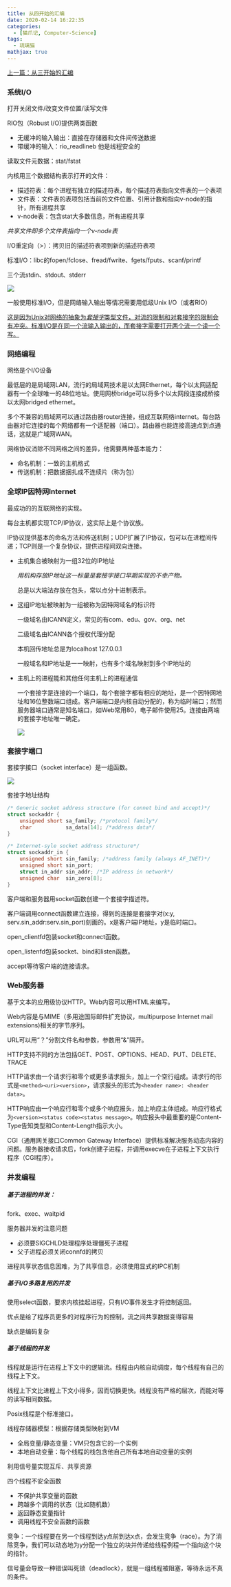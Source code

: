 ```yaml
---
title: 从四开始的汇编
date: 2020-02-14 16:22:35
categories:
  - [猫爪记, Computer-Science]
tags:
  - 琉璃猫
mathjax: true
---
```


[上一篇：从三开始的汇编](/2020/02/08/csapp7/)

### 系统I/O

打开关闭文件/改变文件位置/读写文件

RIO包（Robust I/O)提供两类函数

+ 无缓冲的输入输出：直接在存储器和文件间传送数据
+ 带缓冲的输入：rio_readlineb 他是线程安全的

读取文件元数据：stat/fstat

内核用三个数据结构表示打开的文件：

+ 描述符表：每个进程有独立的描述符表，每个描述符表指向文件表的一个表项
+ 文件表：文件表的表项包括当前的文件位置、引用计数和指向v-node的指针，所有进程共享
+ v-node表：包含stat大多数信息，所有进程共享

*共享文件即多个文件表指向一个v-node表*

I/O重定向（>）：拷贝旧的描述符表项到新的描述符表项

标准I/O：libc的fopen/fclose、fread/fwrite、fgets/fputs、scanf/printf

三个流stdin、stdout、stderr

![](io.png)

一般使用标准I/O，但是网络输入输出等情况需要用低级Unix I/O（或者RIO）

<u>这是因为Unix对网络的抽象为*套接字*类型文件，对流的限制和对套接字的限制会有冲突。标准I/O是在同一个流输入输出的，而套接字需要打开两个流一个读一个写。</u>

<!--more-->

### 网络编程

网络是个I/O设备

最低层的是局域网LAN，流行的局域网技术是以太网Ethernet，每个以太网适配器有一个全球唯一的48位地址。使用网桥bridge可以将多个以太网段连接成桥接以太网bridged ethernet。

多个不兼容的局域网可以通过路由器router连接，组成互联网络internet。每台路由器对它连接的每个网络都有一个适配器（端口）。路由器也能连接高速点到点通话，这就是广域网WAN。

网络协议消除不同网络之间的差异，他需要两种基本能力：

+ 命名机制：一致的主机格式
+ 传送机制：把数据捆扎成不连续片（称为包）

### 全球IP因特网Internet

最成功的的互联网络的实现。

每台主机都实现TCP/IP协议，这实际上是个协议族。

IP协议提供基本的命名方法和传送机制；UDP扩展了IP协议，包可以在进程间传递；TCP则是一个复杂协议，提供进程间双向连接。

+ 主机集合被映射为一组32位的IP地址

  *用机构存放IP地址这一标量是套接字接口早期实现的不幸产物。*

  总是以大端法存放在包头，常以点分十进制表示。

+ 这组IP地址被映射为一组被称为因特网域名的标识符

  一级域名由ICANN定义，常见的有com、edu、gov、org、net

  二级域名由ICANN各个授权代理分配

  本机回传地址总是为localhost 127.0.0.1

  一般域名和IP地址是一一映射，也有多个域名映射到多个IP地址的

+ 主机上的进程能和其他任何主机上的进程通信

  一个套接字是连接的一个端口，每个套接字都有相应的地址，是一个因特网地址和16位整数端口组成。客户端端口是内核自动分配的，称为临时端口；然而服务器端口通常是知名端口，如Web常用80，电子邮件使用25。连接由两端的套接字地址唯一确定。

  ![](connect.png)

### 套接字端口

套接字接口（socket interface）是一组函数。

![](socket.png)

套接字地址结构

```c
/* Generic socket address structure (for connet bind and accept)*/
struct sockaddr {
    unsigned short sa_family; /*protocol family*/
    char           sa_data[14]; /*address data*/
}

/* Internet-syle socket address structure*/
struct sockaddr_in {
    unsigned short sin_family; /*address family (always AF_INET)*/
    unsigned short sin_port;
    struct in_addr sin_addr; /*IP address in network*/
    unsigned char  sin_zero[8];
}
```



客户端和服务器用socket函数创建一个套接字描述符。

客户端调用connect函数建立连接，得到的连接是套接字对(x:y, serv.sin_addr:serv.sin_port)刻画的。x是客户端IP地址，y是临时端口。

open_clientfd包装socket和connect函数。

open_listenfd包装socket、bind和listen函数。

accept等待客户端的连接请求。

### Web服务器

基于文本的应用级协议HTTP。Web内容可以用HTML来编写。

Web内容是与MIME（多用途国际邮件扩充协议，multipurpose Internet mail extensions)相关的字节序列。

URL可以用“？”分割文件名和参数，参数用“&”隔开。

HTTP支持不同的方法包括GET、POST、OPTIONS、HEAD、PUT、DELETE、TRACE

HTTP请求由一个请求行和零个或更多请求报头，加上一个空行组成。请求行的形式是`<method><uri><version>`，请求报头的形式为`<header name>: <header data>`。

HTTP响应由一个响应行和零个或多个响应报头，加上响应主体组成。响应行格式为`<version><status code><status message>`。响应报头中最重要的是Content-Type告知类型和Content-Length指示大小。

CGI（通用网关接口Common Gateway Interface）提供标准解决服务动态内容的问题。服务器接收请求后，fork创建子进程，并调用execve在子进程上下文执行程序（CGI程序）。

### 并发编程

##### 基于进程的并发：

fork、exec、waitpid

服务器并发的注意问题

+ 必须要SIGCHLD处理程序处理僵死子进程
+ 父子进程必须关闭connfd的拷贝

进程共享状态信息困难，为了共享信息，必须使用显式的IPC机制

##### 基于I/O多路复用的并发

使用select函数，要求内核挂起进程，只有I/O事件发生才将控制返回。

优点是给了程序员更多的对程序行为的控制，流之间共享数据变得容易

缺点是编码复杂

##### 基于线程的并发

线程就是运行在进程上下文中的逻辑流。线程由内核自动调度，每个线程有自己的线程上下文。

线程上下文比进程上下文小得多，因而切换更快。线程没有严格的层次，而能对等的读写相同数据。

Posix线程是个标准接口。

线程存储器模型：根据存储类型映射到VM

+ 全局变量/静态变量：VM只包含它的一个实例
+ 本地自动变量：每个线程的栈包含他自己所有本地自动变量的实例

利用信号量实现互斥、共享资源

四个线程不安全函数

+ 不保护共享变量的函数
+ 跨越多个调用的状态（比如随机数）
+ 返回静态变量指针
+ 调用线程不安全函数的函数

竞争：一个线程要在另一个线程到达y点前到达x点，会发生竞争（race）。为了消除竞争，我们可以动态地为y分配一个独立的块并传递给线程例程一个指向这个块的指针。

信号量会导致一种错误叫死锁（deadlock），就是一组线程被阻塞，等待永远不真的条件。
